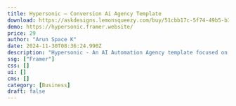 ```yaml
---
title: Hypersonic — Conversion Ai Agency Template
download: https://askdesigns.lemonsqueezy.com/buy/51cbb17c-5f74-49b5-b3a0-73f6204c114d
demo: https://hypersonic.framer.website/
price: 29
author: "Arun Space K"
date: 2024-11-30T08:36:24.990Z
description: "Hypersonic - An AI Automation Agency template focused on driving conversions. With its modern, responsive design and easy customization, it highlights your services, maximizes client engagement, and boosts your agency's growth."
ssg: ["Framer"]
css: []
ui: []
cms: []
category: [Business]
draft: false
---
```


